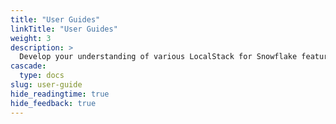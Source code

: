```yaml
---
title: "User Guides"
linkTitle: "User Guides"
weight: 3
description: >
  Develop your understanding of various LocalStack for Snowflake features, integrations, and use cases.
cascade:
  type: docs
slug: user-guide
hide_readingtime: true
hide_feedback: true
---
```

